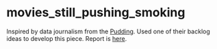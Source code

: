 # movies_still_pushing_smoking

Inspired by data journalism from the [Pudding](https://pudding.cool/). Used one of their backlog ideas to develop this piece. Report is [here]().

